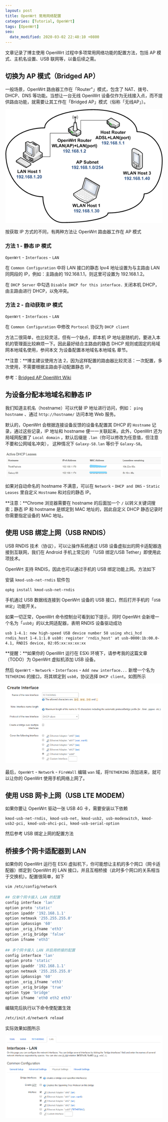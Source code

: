 ```yaml
---
layout: post
title: OpenWrt 常用网络配置
categories: [Tutorial, OpenWrt]
tags: [OpenWrt]
seo:
  date_modified: 2020-03-02 22:48:10 +0800
---
```


文章记录了博主使用 OpenWrt 过程中多项常用网络功能的配置方法，包括 AP 模式、主机名设置、USB 联网等，以备后续之需。

## 切换为 AP 模式（Bridged AP）

一般场景，OpenWrt 路由器工作在「Router"」模式，包含了 NAT、拨号、DHCP、DNS 等功能。当想让一台无线 OpenWrt 设备仅作为无线接入点，而不提供路由功能，就需要让其工作在「Bridged AP」模式（俗称「无线AP」）。

![Bridged AP 模式网络拓扑](/assets/img/post/bridged.ap_v3.png)

按获取 IP 方式的不同，有两种方法让 OpenWrt 路由器工作在 AP 模式

### 方法 1 - 静态 IP 模式

`OpenWrt` - `Interfaces` - `LAN`

在 `Common Configuration` 中将 LAN 接口的静态 Ipv4 地址设置为与主路由 LAN 同网段的 IP，例如：主路由的 192.168.1.1，则这里可设置为 192.168.1.2。

在 `DHCP Server` 中勾选 `Disable DHCP for this interface.` 关闭本机 DHCP，由主路由进行 DHCP，以免冲突。

### 方法 2 - 自动获取 IP 模式

`OpenWrt` - `Interfaces` - `LAN`

在 `Common Configuration` 中修改 `Portocol` 协议为 `DHCP client`

方法二很简单，也比较灵活，但有一个缺点，即本机 IP 地址是随机的，要进入本机的管理面比较麻烦一下。因此最好结合主路由的静态 DHCP 规则或固定的局域网本地域名使用，参间本文 为设备配置本地域名本地域名 章节。

**注意：**博主建议使用方法 2，因为这样配置的路由器比较灵活：一次配置，多次使用，不需要根据主路由手动配置静态 IP。

参考：[Bridged AP OpenWrt Wiki](https://wiki.openwrt.org/doc/recipes/bridgedap)

## 为设备分配本地域名和静态 IP

我们知道主机名（hostname）可以代替 IP 地址进行访问，例如： `ping hostname` 、通过 `http://hostname/` 访问本地 Web 服务。

默认的，OpenWrt 会根据连接设备反馈的设备名配置其 DHCP 的 `Hostname` 记录，通过这些记录，IP 地址和 hostname 便一一关联起来。此外，OpenWrt 还为局域网配置了 `Local domain` ，默认后缀是 `.lan`（你可以修改为任意值，但注意不要和公网域名冲突）， 这种情况下 `Galaxy-S8.lan` 等价于 `Galaxy-S8`。

![OpenWrt DHCP list](/assets/img/post/OpenWrt-DHCP-list.jpg)

如果对自动命名的 hostname 不满意，可以在 `Network` - `DHCP and DNS` - `Static Leases` 里自定义 `Hostname` 和对应的静态 IP。

**注意：**Chrome 浏览器需要在 hostname 的后面加一个 `/` 以转义关键词搜索；静态 IP 和 hostname 是绑定到 MAC 地址的，因此自定义 DHCP 静态记录时你需要指定设备的 MAC 地址。

## 使用 USB 绑定上网（USB RNDIS）

USB RNDIS 技术（协议），可以让操作系统通过 USB 设备虚拟出的网卡适配器连接到互联网，我们在 Android 手机上常见的 「USB 绑定/USB Tether」即使用此项技术。

OpenWrt 支持 RNDIS，因此也可以通过手机的 USB 绑定功能上网。方法如下

安装 `kmod-usb-net-rndis` 软件包

```sh
opkg install kmod-usb-net-rndis
```

手机通过 USB 数据线连接到 OpenWrt 设备的 USB 接口，然后打开手机的「`USB 绑定`」功能开关。

如果一切正常，OpenWrt 命令控制台可看到如下提示，同时 OpenWrt 会新增一个名为「`usb0`」的以太网适配器，表明 RNDIS 设备驱动成功

```
usb 1-4.1: new high-speed USB device number 58 using xhci_hcd
rndis_host 1-4.1:1.0 usb0: register 'rndis_host' at usb-0000:1b:00.0-4.1, RNDIS device, 02:05:xx:xx:xx:xx
```

**提醒：**如果你的 OpenWrt 运行在 ESXi 环境下，请参考我的这篇文章（TODO）为 OpenWrt 虚拟机添加 USB 设备。

然后 `OpenWrt` - `Network` - `Interfaces` - `Add new interface...` 新增一个名为 `TETHERING` 的接口，将其绑定到 `usb0`，协议选择 `DHCP client`。如图所示

![OpenWrt 添加 USB 接口](/assets/img/post/openwrt-create-interface.png)

最后，`OpenWrt` - `Network` - `FireWall` 编辑 `wan` 域，将`TETHERING` 添加进来，就可以让你的 OpenWrt 使用手机网络上网了。

## 使用 USB 网卡上网（USB LTE MODEM）

如果你要让 OpenWrt 驱动一张 USB 4G 卡，需要安装以下依赖

```
kmod-usb-net-rndis, kmod-usb-net, kmod-usb2, usb-modeswitch, kmod-usb2-pci, kmod-usb-ohci-pci, kmod-usb-serial-option
```

然后参考 USB 绑定上网的配置方法

## 桥接多个网卡适配器到 LAN

如果你的 OpenWrt 运行在 ESXi 虚拟机下，你可能想让主机的多个网口（网卡适配器）绑定到 OpenWrt 的 LAN 接口，并且互相桥接（此时多个网口的关系相当于交换机）。配置很简单，如下

```sh
vim /etc/config/network 

## 仅单个网卡接入 LAN 的配置
config interface 'lan'
option proto 'static'
option ipaddr '192.168.1.1'
option netmask '255.255.255.0'
option ip6assign '60'
option _orig_ifname 'eth3'
option _orig_bridge 'false'
option ifname 'eth3'

## 多个网卡接入 LAN 并启用桥接的配置
config interface 'lan'
option proto 'static'
option ipaddr '192.168.1.1'
option netmask '255.255.255.0'
option ip6assign '60'
option _orig_ifname 'eth3'
option _orig_bridge 'true'
option type 'bridge'
option ifname 'eth0 eth2 eth3'
```

编辑完后执行以下命令使配置生效

```sh
/etc/init.d/network reload
```

实际效果如图所示

![桥接多个网卡到 LAN](/assets/img/post/OpenWrt-bridge-multi-LAN-interfaces.png)